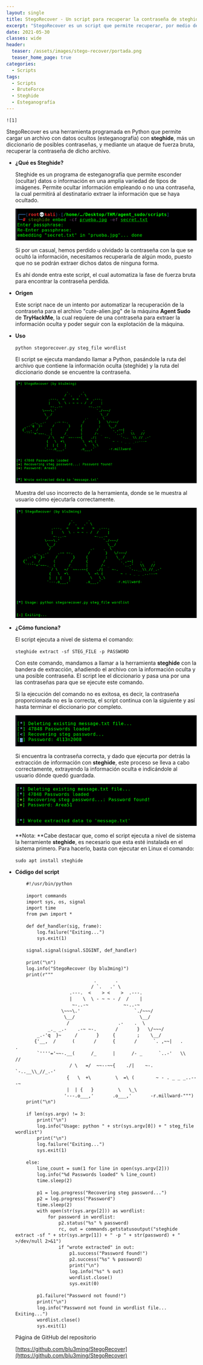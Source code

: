 ```yaml
---
layout: single
title: StegoRecover - Un script para recuperar la contraseña de steghide
excerpt: "StegoRecover es un script que permite recuperar, por medio de fuerza bruta, la contraseña con la que se ocultó información en una imagen empleando la herramienta steghide."
date: 2021-05-30
classes: wide
header:
  teaser: /assets/images/stego-recover/portada.png
  teaser_home_page: true
categories:
  - Scripts
tags:
  - Scripts
  - BruteForce
  - Steghide
  - Esteganografía
---
```


	![1]
	
StegoRecover es una herramienta programada en Python que permite cargar un archivo con datos ocultos (esteganografía) con **steghide**, más un diccionario de posibles contraseñas, y mediante un ataque de fuerza bruta, recuperar la contraseña de dicho archivo.

+ **¿Qué es Steghide?**

	Steghide es un programa de esteganografía que permite esconder (ocultar) datos o información en una amplia variedad de tipos de imágenes. Permite ocultar información empleando o no una contraseña, la cual permitirá al destinatario extraer la información que se haya ocultado.
	
	![2]
	
	Si por un casual, hemos perdido u olvidado la contraseña con la que se ocultó la información, necesitamos recuperarla de algún modo, puesto que no se podrán extraer dichos datos de ninguna forma.
	
	Es ahí donde entra este script, el cual automatiza la fase de fuerza bruta para encontrar la contraseña perdida.
	
+ **Origen**
	
	Este script nace de un intento por automatizar la recuperación de la contraseña para el archivo "cute-alien.jpg" de la máquina **Agent Sudo** de **TryHackMe**, la cual requiere de una contraseña para extraer la información oculta y poder seguir con la explotación de la máquina.
	
+ **Uso**

	``python stegorecover.py steg_file wordlist``
	
	El script se ejecuta mandando llamar a Python, pasándole la ruta del archivo que contiene la información oculta (steghide) y la ruta del diccionario donde se encuentre la contraseña.
    
	![3]
	
	Muestra del uso incorrecto de la herramienta, donde se le muestra al usuario cómo ejecutarla correctamente.

	![4]
	
+ **¿Cómo funciona?**

	El script ejecuta a nivel de sistema el comando:
	
	``steghide extract -sf STEG_FILE -p PASSWORD``
	
	Con este comando, mandamos a llamar a la herramienta **steghide** con la bandera de extracción, añadiendo el archivo con la información oculta y una posible contraseña. El script lee el diccionario y pasa una por una las contraseñas para que se ejecute este comando.
	
	Si la ejecución del comando no es exitosa, es decir, la contraseña proporcionada no es la correcta, el script continua con la siguiente y así hasta terminar el diccionario por completo.
	
	![5]
	
	Si encuentra la contraseña correcta, y dado que ejecurta por detrás la extracción de información con **steghide**, este proceso se lleva a cabo correctamente, extrayendo la información oculta e indicándole al usuario dónde quedó guardada.
	
	![6]
	
	**Nota: **Cabe destacar que, como el script ejecuta a nivel de sistema la herramiente **steghide**, es necesario que esta esté instalada en el sistema primero. Para hacerlo, basta con ejecutar en Linux el comando:
	
	``sudo apt install steghide``
	
+ **Código del script**

	```
		#!/usr/bin/python

		import commands
		import sys, os, signal
		import time
		from pwn import *

		def def_handler(sig, frame):
			log.failure("Exiting...")
			sys.exit(1)

		signal.signal(signal.SIGINT, def_handler)

		print("\n")
		log.info("StegoRecover (by blu3ming)")
		print(r"""
								 .       .
								/ `.   .' \
						.---.  <    > <    >  .---.
						|    \  \ - ~ ~ - /  /    |
						 ~-..-~             ~-..-~
					 \~~~\.'                    `./~~~/
					  \__/                        \__/
					   /                  .-    .  \
				_._ _.-    .-~ ~-.       /       }   \/~~~/
			_.-'q  }~     /       }     {        ;    \__/
		   {'__,  /      (       /      {       /      `. ,~~|   .     .
			`''''='~~-.__(      /_      |      /- _      `..-'   \\   //
						/ \   =/  ~~--~~{    ./|    ~-.     `-..__\\_//_.-'
					   {   \  +\         \  =\ (        ~ - . _ _ _..---~
					   |  | {   }         \   \_\
					  '---.o___,'       .o___,'       -r.millward-""")
		print("\n")

		if len(sys.argv) != 3:
			print("\n")
			log.info("Usage: python " + str(sys.argv[0]) + " steg_file wordlist")
			print("\n")
			log.failure("Exiting...")
			sys.exit(1)

		else:
			line_count = sum(1 for line in open(sys.argv[2]))
			log.info("%d Passwords loaded" % line_count)
			time.sleep(2)

			p1 = log.progress("Recovering steg password...")
			p2 = log.progress("Password")
			time.sleep(2)
			with open(str(sys.argv[2])) as wordlist:
				for password in wordlist:
					p2.status("%s" % password)
					rc, out = commands.getstatusoutput("steghide extract -sf " + str(sys.argv[1]) + " -p " + str(password) + " >/dev/null 2>&1")
					if "wrote extracted" in out:
						p1.success("Password found!")
						p2.success("%s" % password)
						print("\n")
						log.info("%s" % out)
						wordlist.close()
						sys.exit(0)

			p1.failure("Password not found!")
			print("\n")
			log.info("Password not found in wordlist file... Exiting...")
			wordlist.close()
			sys.exit(1)
	```

	Página de GitHub del repositorio

	[https://github.com/blu3ming/StegoRecover](https://github.com/blu3ming/StegoRecover)
	
[1]:/assets/images/stego-recover/1.png
[2]:/assets/images/stego-recover/2.png
[3]:/assets/images/stego-recover/3.png
[4]:/assets/images/stego-recover/4.png
[5]:/assets/images/stego-recover/5.png
[6]:/assets/images/stego-recover/6.png